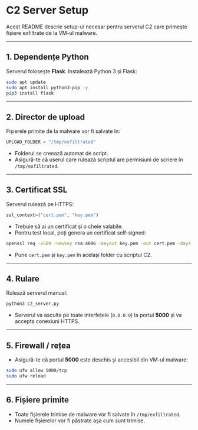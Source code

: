 # C2 Server Setup

Acest README descrie setup-ul necesar pentru serverul C2 care primește fișiere exfiltrate de la VM-ul malware.

---

## 1. Dependențe Python

Serverul folosește **Flask**. Instalează Python 3 și Flask:

```bash
sudo apt update
sudo apt install python3-pip -y
pip3 install flask
````

---

## 2. Director de upload

Fișierele primite de la malware vor fi salvate în:

```python
UPLOAD_FOLDER = "/tmp/exfiltrated"
```

* Folderul se creează automat de script.
* Asigură-te că userul care rulează scriptul are permisiuni de scriere în `/tmp/exfiltrated`.

---

## 3. Certificat SSL

Serverul rulează pe HTTPS:

```python
ssl_context=("cert.pem", "key.pem")
```

* Trebuie să ai un certificat și o cheie valabile.
* Pentru test local, poți genera un certificat self-signed:

```bash
openssl req -x509 -newkey rsa:4096 -keyout key.pem -out cert.pem -days 365 -nodes
```

* Pune `cert.pem` și `key.pem` în același folder cu scriptul C2.

---

## 4. Rulare

Rulează serverul manual:

```bash
python3 c2_server.py
```

* Serverul va asculta pe toate interfețele (`0.0.0.0`) la portul **5000** și va accepta conexiuni HTTPS.

---

## 5. Firewall / rețea

* Asigură-te că portul **5000** este deschis și accesibil din VM-ul malware:

```bash
sudo ufw allow 5000/tcp
sudo ufw reload
```

---

## 6. Fișiere primite

* Toate fișierele trimise de malware vor fi salvate în `/tmp/exfiltrated`.
* Numele fișierelor vor fi păstrate așa cum sunt trimise.
